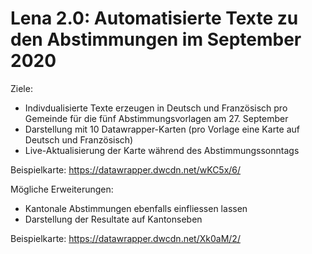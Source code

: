 # Lena 2.0: Automatisierte Texte zu den Abstimmungen im September 2020

Ziele:
- Indivdualisierte Texte erzeugen in Deutsch und Französisch pro Gemeinde für die fünf Abstimmungsvorlagen am 27. September
- Darstellung mit 10 Datawrapper-Karten (pro Vorlage eine Karte auf Deutsch und Französisch)
- Live-Aktualisierung der Karte während des Abstimmungssonntags

Beispielkarte: https://datawrapper.dwcdn.net/wKC5x/6/

Mögliche Erweiterungen:
- Kantonale Abstimmungen ebenfalls einfliessen lassen
- Darstellung der Resultate auf Kantonseben

Beispielkarte: https://datawrapper.dwcdn.net/Xk0aM/2/
